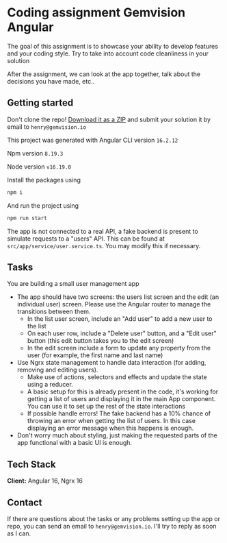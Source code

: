 
# Coding assignment Gemvision Angular

The goal of this assignment is to showcase your ability to develop features and your coding style. Try to take into account code cleanliness in your solution

After the assignment, we can look at the app together, talk about the decisions you have made, etc..

## Getting started

Don't clone the repo! [Download it as a ZIP](https://github.com/vvbueno/coding-assignment-gem/archive/refs/heads/master.zip) and submit your solution it by email to `henry@gemvision.io`

This project was generated with Angular CLI version `16.2.12`

Npm version `8.19.3`

Node version `v16.19.0`

Install the packages using

```bash
npm i
```

And run the project using

```bash
npm run start
```

The app is not connected to a real API, a fake backend is present to simulate requests to a "users" API. This can be found at `src/app/service/user.service.ts`. You may modify this if necessary.

## Tasks

You are building a small user management app

* The app should have two screens: the users list screen and the edit (an individual user) screen. Please use the Angular router to manage the
  transitions between them.
  * In the list user screen, include an "Add user" to add a new user to the list
  * On each user row, include a "Delete user" button, and a "Edit user" button (this edit button takes you to the edit screen)
  * In the edit screen include a form to update any property from the user (for example, the first name and last name)
* Use Ngrx state management to handle data interaction (for adding, removing and editing users).
  * Make use of actions, selectors and effects and update the state using a reducer.
  * A basic setup for this is already present in the code, it's working for getting a list of users and displaying it in the main App component. You can use it to set up the rest of the state interactions
  * If possible handle errors! The fake backend has a 10% chance of throwing an error when getting the list of users. In this case displaying an error message when this happens is enough.
* Don't worry much about styling, just making the requested parts of the app functional with a basic UI is enough.


## Tech Stack

**Client:** Angular 16, Ngrx 16

## Contact

If there are questions about the tasks or any problems setting up the app or repo, you can send an email to `henry@gemvision.io`. I'll try to reply as soon as I can.
